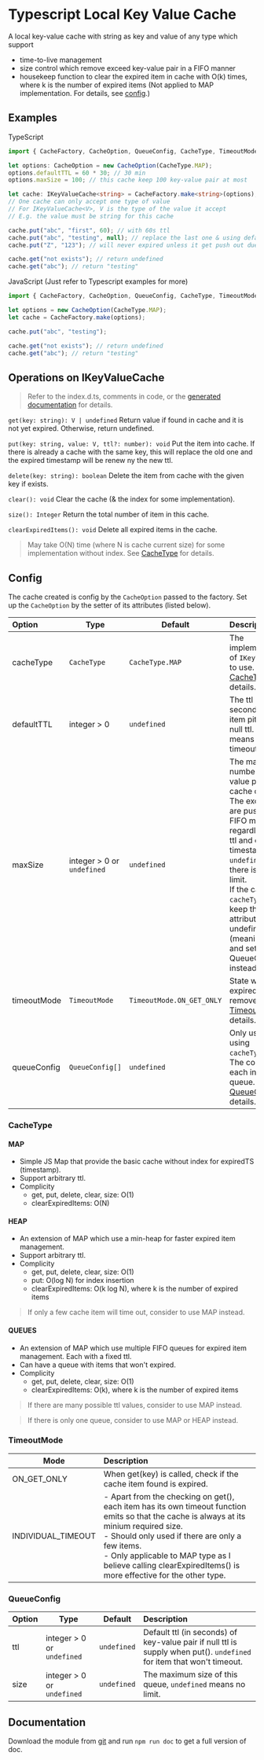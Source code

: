 # Typescript Local Key Value Cache

A local key-value cache with string as key and value of any type which support

- time-to-live management
- size control which remove exceed key-value pair in a FIFO manner
- housekeep function to clear the expired item in cache with O(k) times, where k is the number of expired items (Not applied to MAP implementation. For details, see [config](#config).)

## Examples

TypeScript

```ts
import { CacheFactory, CacheOption, QueueConfig, CacheType, TimeoutMode, IKeyValueCache } from "ts-key-value-cache";

let options: CacheOption = new CacheOption(CacheType.MAP);
options.defaultTTL = 60 * 30; // 30 min
options.maxSize = 100; // this cache keep 100 key-value pair at most

let cache: IKeyValueCache<string> = CacheFactory.make<string>(options);
// One cache can only accept one type of value
// For IKeyValueCache<V>, V is the type of the value it accept
// E.g. the value must be string for this cache

cache.put("abc", "first", 60); // with 60s ttl
cache.put("abc", "testing", null); // replace the last one & using default ttl (30 min)
cache.put("Z", "123"); // will never expired unless it get push out due to cache size limit

cache.get("not exists"); // return undefined
cache.get("abc"); // return "testing"
```

JavaScript (Just refer to Typescript examples for more)

```js
import { CacheFactory, CacheOption, QueueConfig, CacheType, TimeoutMode, IKeyValueCache } from "ts-key-value-cache";

let options = new CacheOption(CacheType.MAP);
let cache = CacheFactory.make(options);

cache.put("abc", "testing");

cache.get("not exists"); // return undefined
cache.get("abc"); // return "testing"
```

## Operations on IKeyValueCache
> Refer to the index.d.ts, comments in code, or the [generated documentation](#Documentation) for details.

`get(key: string): V | undefined`
Return value if found in cache and it is not yet expired. 
Otherwise, return undefined.

`put(key: string, value: V, ttl?: number): void`
Put the item into cache.
If there is already a cache with the same key, this will replace the old one and the expired timestamp will be renew ny the new ttl.

`delete(key: string): boolean`
Delete the item from cache with the given key if exists.

`clear(): void`
Clear the cache (& the index for some implementation).

`size(): Integer`
Return the total number of item in this cache.

`clearExpiredItems(): void`
Delete all expired items in the cache. 
> May take O(N) time (where N is cache current size) for some implementation without index. See [CacheType](#CacheType) for details.

## Config

The cache created is config by the `CacheOption` passed to the factory.
Set up the `CacheOption` by the setter of its attributes (listed below).


| Option      | Type                      | Default                   | Description |
| :---------- | ------------------------- | ------------------------- | :---------- |
| cacheType   | `CacheType`               | `CacheType.MAP`           | The implementation of `IKeyValueCache` to use. See [CacheType](#CacheType) for details. |
| defaultTTL  | integer > 0               | `undefined`               | The ttl (in seconds) for a item pit with a null ttl. `undefined` means never timeout. |
| maxSize     | integer > 0 or `undefined` | `undefined`               | The maximum number of key-value pairs the cache can hold. The exceed items are push out in a FIFO manner, regardless of its ttl and expired timestamp. If `undefined`, means there is no size limit. <br />If the cache is of `cacheType.Queues`, keep this attribute undefined (meaningless) and set the one in QueueConfig instead. |
| timeoutMode | `TimeoutMode`             | `TimeoutMode.ON_GET_ONLY` | State when is the expired is removed. See [TimeoutMode](#TimeoutMode) for details. |
| queueConfig | `QueueConfig[]`           | `undefined`               | Only used if using `cacheType.Queues`.<br />The config for each index queue. See [QueueConfig](#QueueConfig) for details. |

### CacheType

#### MAP
- Simple JS Map that provide the basic cache without index for expiredTS (timestamp).
- Support arbitrary ttl.
- Complicity
  - get, put, delete, clear, size: O(1)
  - clearExpiredItems: O(N)

#### HEAP
- An extension of MAP which use a min-heap for faster expired item management. 
- Support arbitrary ttl.
- Complicity
  - get, put, delete, clear, size: O(1)
  - put: O(log N) for index insertion
  - clearExpiredItems: O(k log N), where k is the number of expired items

> If only a few cache item will time out, consider to use MAP instead.
#### QUEUES
- An extension of MAP which use multiple FIFO queues for expired item management. Each with a fixed ttl.
- Can have a queue with items that won't expired.
- Complicity
  - get, put, delete, clear, size: O(1)
  - clearExpiredItems: O(k), where k is the number of expired items

> If there are many possible ttl values, consider to use MAP instead.

> If there is only one queue, consider to use MAP or HEAP instead.

### TimeoutMode

| Mode               | Description |
| ------------------ | :---------- |
| ON_GET_ONLY        | When get(key) is called, check if the cache item found is expired. |
| INDIVIDUAL_TIMEOUT | - Apart from the checking on get(), each item has its own timeout function emits so that the cache is always at its minium required size.<br />- Should only used if there are only a few items. <br />- Only applicable to MAP type as I believe calling clearExpiredItems() is more effective for the other type. |

### QueueConfig

| Option | Type                      | Default | Description |
| :----- | ------------------------- | ------- | :---------- |
| ttl    | integer > 0 or `undefined` | `undefined` | Default ttl (in seconds) of key-value pair if null ttl is supply when put(). `undefined` for item that won't timeout. |
| size   | integer > 0 or `undefined` | `undefined` | The maximum size of this queue, `undefined` means no limit. |

## Documentation
Download the module from [git](https://github.com/tcm9439/ts-type-value-cache) and run `npm run doc` to get a full version of doc.